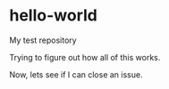 # hello-world
My test repository

Trying to figure out how all of this works.

Now, lets see if I can close an issue.
